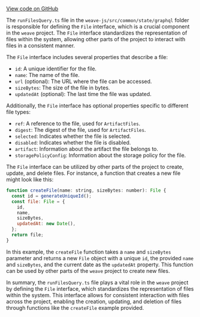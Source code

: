 [View code on GitHub](https://github.com/wandb/weave/.autodoc/docs/json/weave-js/src/common/state/graphql)

The `runFilesQuery.ts` file in the `weave-js/src/common/state/graphql` folder is responsible for defining the `File` interface, which is a crucial component in the `weave` project. The `File` interface standardizes the representation of files within the system, allowing other parts of the project to interact with files in a consistent manner.

The `File` interface includes several properties that describe a file:

- `id`: A unique identifier for the file.
- `name`: The name of the file.
- `url` (optional): The URL where the file can be accessed.
- `sizeBytes`: The size of the file in bytes.
- `updatedAt` (optional): The last time the file was updated.

Additionally, the `File` interface has optional properties specific to different file types:

- `ref`: A reference to the file, used for `ArtifactFiles`.
- `digest`: The digest of the file, used for `ArtifactFiles`.
- `selected`: Indicates whether the file is selected.
- `disabled`: Indicates whether the file is disabled.
- `artifact`: Information about the artifact the file belongs to.
- `storagePolicyConfig`: Information about the storage policy for the file.

The `File` interface can be utilized by other parts of the project to create, update, and delete files. For instance, a function that creates a new file might look like this:

```javascript
function createFile(name: string, sizeBytes: number): File {
  const id = generateUniqueId();
  const file: File = {
    id,
    name,
    sizeBytes,
    updatedAt: new Date(),
  };
  return file;
}
```

In this example, the `createFile` function takes a `name` and `sizeBytes` parameter and returns a new `File` object with a unique `id`, the provided `name` and `sizeBytes`, and the current date as the `updatedAt` property. This function can be used by other parts of the `weave` project to create new files.

In summary, the `runFilesQuery.ts` file plays a vital role in the `weave` project by defining the `File` interface, which standardizes the representation of files within the system. This interface allows for consistent interaction with files across the project, enabling the creation, updating, and deletion of files through functions like the `createFile` example provided.
